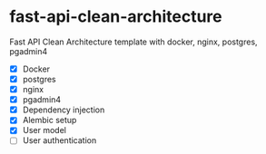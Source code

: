 # fast-api-clean-architecture
Fast API Clean Architecture template with docker, nginx, postgres, pgadmin4

- [X] Docker
- [x] postgres
- [x] nginx
- [x] pgadmin4
- [x] Dependency injection
- [x] Alembic setup
- [x] User model
- [ ] User authentication 
